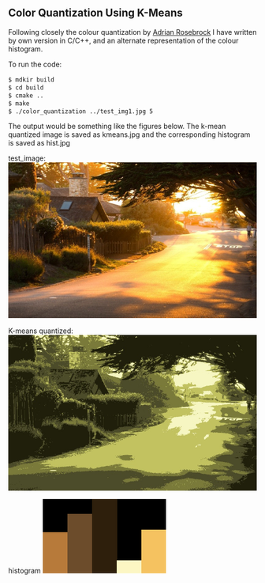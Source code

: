 ## Color Quantization Using K-Means
Following closely the colour quantization by [Adrian Rosebrock](http://www.pyimagesearch.com/2014/05/26/opencv-python-k-means-color-clustering/) I have written by own version in C/C++, and an alternate representation of the 
colour histogram.

To run the code: 

```
$ mdkir build
$ cd build
$ cmake ..
$ make
$ ./color_quantization ../test_img1.jpg 5
```
The output would be something like the figures below. The k-mean quantized image is saved as kmeans.jpg and the corresponding histogram is saved as hist.jpg
 
 test_image:
 ![alt text](test_img1.jpg)

 K-means quantized:
 ![alt text](kmeans.jpg)

 histogram
 ![alt text](hist.png)
